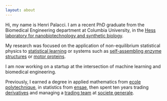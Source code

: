 ```yaml
---
layout: about
---
```


Hi, my name is Henri Palacci. I am a recent PhD graduate from the Biomedical Engineering department at Columbia University, in the [Hess laboratory for nanobiotechnology and synthetic biology](http://orion.bme.columbia.edu/hess/).

My research was focused on the application of non-equilibrium statistical physics to [statistical learning](https://arxiv.org/abs/1806.02855) or systems such as [self-assembling enzyme structures](https://www.nature.com/articles/nchem.2905) or [motor proteins](https://scholar.google.com/citations?view_op=view_citation&hl=en&user=WAmP2uQAAAAJ&citation_for_view=WAmP2uQAAAAJ:u-x6o8ySG0sC). 

I am now working on a startup at the intersection of machine learning and
biomedical engineering.

Previously, I earned a degree in applied mathematics from [ecole polytechnique](https://en.wikipedia.org/wiki/%C3%89cole_Polytechnique), in statistics from [ensae](https://en.wikipedia.org/wiki/ENSAE_ParisTech), then spent ten years trading [derivatives](https://en.wikipedia.org/wiki/Synthetic_CDO) and managing a [trading team](https://en.wikipedia.org/wiki/Bad_bank) at [societe generale](https://en.wikipedia.org/wiki/Soci%C3%A9t%C3%A9_G%C3%A9n%C3%A9rale).
